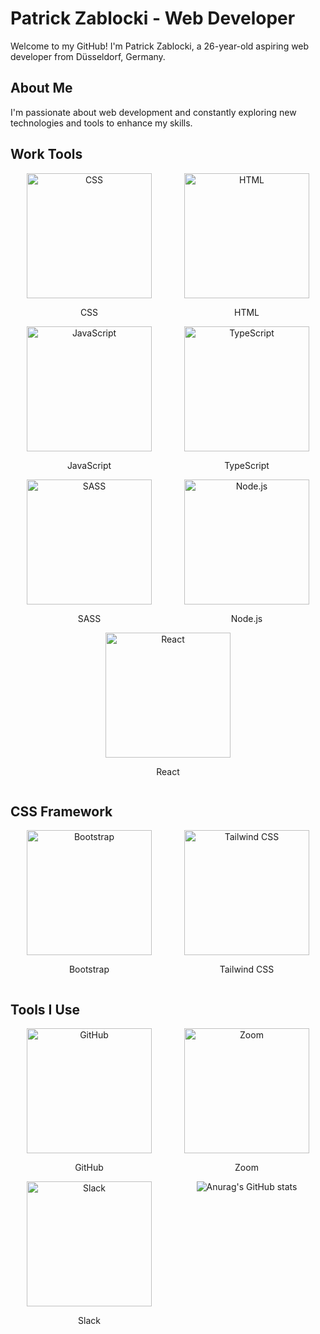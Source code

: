 # Patrick Zablocki - Web Developer

Welcome to my GitHub! I'm Patrick Zablocki, a 26-year-old aspiring web developer from Düsseldorf, Germany.

## About Me

I'm passionate about web development and constantly exploring new technologies and tools to enhance my skills.

## Work Tools

<div style="display: flex; flex-wrap: wrap;">
  <div style="flex: 1 1 200px; text-align: center;">
    <img src="https://upload.wikimedia.org/wikipedia/commons/thumb/3/3d/CSS.3.svg/800px-CSS.3.svg.png" alt="CSS" width="200" height="200">
    <p>CSS</p>
  </div>
  <div style="flex: 1 1 200px; text-align: center;">
    <img src="https://upload.wikimedia.org/wikipedia/commons/thumb/6/61/HTML5_logo_and_wordmark.svg/512px-HTML5_logo_and_wordmark.svg.png" alt="HTML" width="200" height="200">
    <p>HTML</p>
  </div>
  <div style="flex: 1 1 200px; text-align: center;">
    <img src="https://i0.wp.com/www.duomimikry.de/wp-content/uploads/2016/03/js-logo.png?fit=500%2C500&ssl=1" alt="JavaScript" width="200" height="200">
    <p>JavaScript</p>
  </div>
  <div style="flex: 1 1 200px; text-align: center;">
    <img src="https://upload.wikimedia.org/wikipedia/commons/thumb/4/4c/Typescript_logo_2020.svg/2048px-Typescript_logo_2020.svg.png" alt="TypeScript" width="200" height="200">
    <p>TypeScript</p>
  </div>
  <div style="flex: 1 1 200px; text-align: center;">
    <img src="https://upload.wikimedia.org/wikipedia/commons/thumb/9/96/Sass_Logo_Color.svg/2560px-Sass_Logo_Color.svg.png" alt="SASS" width="200" height="200">
    <p>SASS</p>
  </div>
  <div style="flex: 1 1 200px; text-align: center;">
    <img src="https://upload.wikimedia.org/wikipedia/commons/thumb/d/d9/Node.js_logo.svg/2560px-Node.js_logo.svg.png" alt="Node.js" width="200" height="200">
    <p>Node.js</p>
  </div>
  <div style="flex: 1 1 200px; text-align: center;">
    <img src="https://upload.wikimedia.org/wikipedia/commons/thumb/3/30/React_Logo_SVG.svg/1200px-React_Logo_SVG.svg.png" alt="React" width="200" height="200">
    <p>React</p>
  </div>
</div>

## CSS Framework

<div style="display: flex; flex-wrap: wrap;">
  <div style="flex: 1 1 200px; text-align: center;">
    <img src="https://cdn.icon-icons.com/icons2/2415/PNG/512/bootstrap_plain_wordmark_logo_icon_146620.png" alt="Bootstrap" width="200" height="200">
    <p>Bootstrap</p>
  </div>
  <div style="flex: 1 1 200px; text-align: center;">
    <img src="https://upload.wikimedia.org/wikipedia/commons/thumb/d/d5/Tailwind_CSS_Logo.svg/320px-Tailwind_CSS_Logo.svg.png" alt="Tailwind CSS" width="200" height="200">
    <p>Tailwind CSS</p>
  </div>
</div>

## Tools I Use

<div style="display: flex; flex-wrap: wrap;">
  <div style="flex: 1 1 200px; text-align: center;">
    <img src="https://cdn-icons-png.flaticon.com/512/25/25231.png" alt="GitHub" width="200" height="200">
    <p>GitHub</p>
  </div>
  <div style="flex: 1 1 200px; text-align: center;">
    <img src="https://seeklogo.com/images/Z/zoom-fondo-blanco-vertical-logo-F819E1C283-seeklogo.com.png" alt="Zoom" width="200" height="200">
    <p>Zoom</p>
  </div>
  <div style="flex: 1 1 200px; text-align: center;">
    <img src="https://upload.wikimedia.org/wikipedia/commons/thumb/d/d5/Slack_icon_2019.svg/2048px-Slack_icon_2019.svg.png" alt="Slack" width="200" height="200">
    <p>Slack</p>
  </div>
  <div style="flex: 1 1 200px; text-align: center;">
    <img src="https://1000logos.net/wp-content/uploads/2021/05



![Anurag's GitHub stats](https://github-readme-stats.vercel.app/api?username=PatrickZablocki&theme=midnight-purple)

